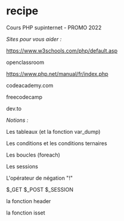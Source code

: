 # recipe
Cours PHP supinternet - PROMO 2022



*Sites pour vous aider :*

https://www.w3schools.com/php/default.asp

openclassroom

https://www.php.net/manual/fr/index.php

codeacademy.com 

freecodecamp

dev.to

 
  
   
   

*Notions :*

Les tableaux (et la fonction var_dump)

Les conditions et les conditions ternaires

Les boucles (foreach)

Les sessions 

L'opérateur de négation "!"

$_GET $_POST $_SESSION

la fonction header 

la fonction isset

